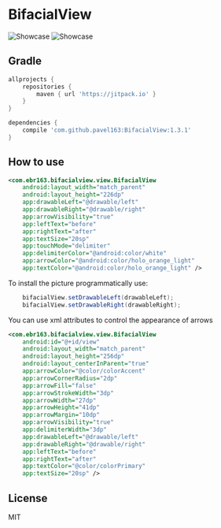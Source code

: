 # BifacialView
![Showcase](https://github.com/pavel163/BifacialView/blob/master/media/bifacialview1.gif)
![Showcase](https://github.com/pavel163/BifacialView/blob/master/media/bifacialview3.gif)

## Gradle

```gradle
allprojects {
    repositories {
        maven { url 'https://jitpack.io' }
    }
}
```

```gradle
dependencies {
    compile 'com.github.pavel163:BifacialView:1.3.1'
}
```

## How to use
```xml
<com.ebr163.bifacialview.view.BifacialView
    android:layout_width="match_parent"
    android:layout_height="226dp"
    app:drawableLeft="@drawable/left"
    app:drawableRight="@drawable/right"
    app:arrowVisibility="true"
    app:leftText="before"
    app:rightText="after"
    app:textSize="20sp"
    app:touchMode="delimiter"
    app:delimiterColor="@android:color/white"
    app:arrowColor="@android:color/holo_orange_light"
    app:textColor="@android:color/holo_orange_light" />
```

To install the picture programmatically use:
```java
    bifacialView.setDrawableLeft(drawableLeft);
    bifacialView.setDrawableRight(drawableRight);
```

You can use xml attributes to control the appearance of arrows
```xml
<com.ebr163.bifacialview.view.BifacialView
    android:id="@+id/view"
    android:layout_width="match_parent"
    android:layout_height="256dp"
    android:layout_centerInParent="true"
    app:arrowColor="@color/colorAccent"
    app:arrowCornerRadius="2dp"
    app:arrowFill="false"
    app:arrowStrokeWidth="3dp"
    app:arrowWidth="27dp"
    app:arrowHeight="41dp"
    app:arrowMargin="10dp"
    app:arrowVisibility="true"
    app:delimiterWidth="3dp"
    app:drawableLeft="@drawable/left"
    app:drawableRight="@drawable/right"
    app:leftText="before"
    app:rightText="after"
    app:textColor="@color/colorPrimary"
    app:textSize="20sp" />
```

## License
MIT
